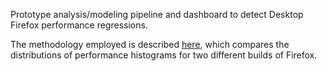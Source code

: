 Prototype analysis/modeling pipeline and dashboard to detect Desktop Firefox performance regressions. 

The methodology employed is described [here](https://drive.google.com/file/d/1Xj9N6IgNaLctMO2tlLgLnQV8QndfU9fo/view?usp=sharing), which compares the distributions of performance histograms for two different builds of Firefox. 

